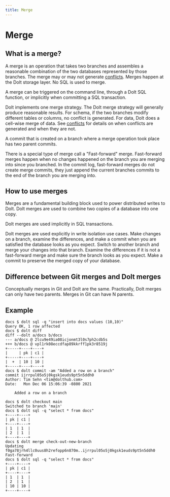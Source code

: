 ```yaml
---
title: Merge
---
```


# Merge

## What is a merge?

A merge is an operation that takes two branches and assembles a reasonable combination of the two databases represented by those branches. The merge may or may not generate [conflicts](./conflicts.md). Merges happen at the Dolt storage layer. No SQL is used to merge. 

A merge can be triggered on the command line, through a Dolt SQL function, or implicitly when committing a SQL transaction.

Dolt implements one merge strategy. The Dolt merge strategy will generally produce reasonable results. For schema, if the two branches modify different tables or columns, no conflict is generated. For data, Dolt does a cell-wise merge of data. See [conflicts](./conflicts.md) for details on when conflicts are generated and when they are not.

A commit that is created on a branch where a merge operation took place has two parent commits. 

There is a special type of merge call a "Fast-forward" merge. Fast-forward merges happen when no changes happened on the branch you are merging into since you branched. In the commit log, fast-forward merges do not create merge commits, they just append the current branches commits to the end of the branch you are merging into.

## How to use merges

Merges are a fundamental building block used to power distributed writes to Dolt. Dolt merges are used to combine two copies of a database into one copy. 

Dolt merges are used implicitly in SQL transactions. 

Dolt merges are used explicitly in write isolation use cases. Make changes on a branch, examine the differences, and make a commit when you are satisfied the database looks as you expect. Switch to another branch and merge your changes into that branch. Examine the differences if it is not a fast-forward merge and make sure the branch looks as you expect. Make a commit to preserve the merged copy of your database.

## Difference between Git merges and Dolt merges

Conceptually merges in Git and Dolt are the same. Practically, Dolt merges can only have two parents. Merges in Git can have N parents. 

## Example

```
docs $ dolt sql -q "insert into docs values (10,10)"
Query OK, 1 row affected
docs $ dolt diff
diff --dolt a/docs b/docs
--- a/docs @ 2lcu9e49ia08icjonmt3l0s7ph2cdb5s
+++ b/docs @ vpl1rk08eccdfap89kkrff1pk3r8519j
+-----+----+----+
|     | pk | c1 |
+-----+----+----+
|  +  | 10 | 10 |
+-----+----+----+
docs $ dolt commit -am "Added a row on a branch"
commit ijrrpul05o5j0kgsk1euds9pt5n5ddh0
Author: Tim Sehn <tim@dolthub.com>
Date:   Mon Dec 06 15:06:39 -0800 2021

	Added a row on a branch

docs $ dolt checkout main
Switched to branch 'main'
docs $ dolt sql -q "select * from docs"
+----+----+
| pk | c1 |
+----+----+
| 1  | 1  |
| 2  | 1  |
+----+----+
docs $ dolt merge check-out-new-branch
Updating f0ga78jrh4llc0uus8h2refopp6n870m..ijrrpul05o5j0kgsk1euds9pt5n5ddh0
Fast-forward
docs $ dolt sql -q "select * from docs"
+----+----+
| pk | c1 |
+----+----+
| 1  | 1  |
| 2  | 1  |
| 10 | 10 |
+----+----+
```